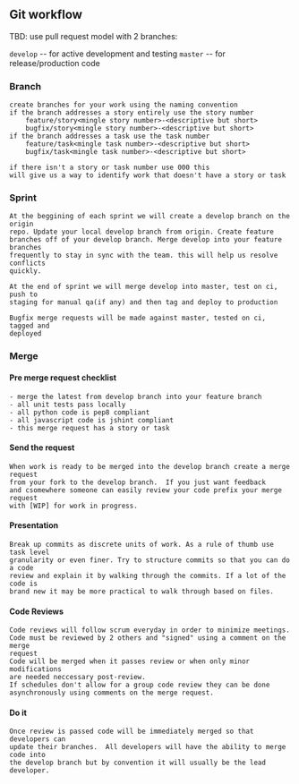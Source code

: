 ## Git workflow
TBD:  use pull request model with 2 branches:

`develop` -- for active development and testing
`master` -- for release/production code



###  Branch    

    create branches for your work using the naming convention
    if the branch addresses a story entirely use the story number
        feature/story<mingle story number>-<descriptive but short>
        bugfix/story<mingle story number>-<descriptive but short>
    if the branch addresses a task use the task number
        feature/task<mingle task number>-<descriptive but short>
        bugfix/task<mingle task number>-<descriptive but short>

    if there isn't a story or task number use 000 this
    will give us a way to identify work that doesn't have a story or task

### Sprint

    At the beggining of each sprint we will create a develop branch on the origin
    repo. Update your local develop branch from origin. Create feature
    branches off of your develop branch. Merge develop into your feature branches
    frequently to stay in sync with the team. this will help us resolve conflicts
    quickly.

    At the end of sprint we will merge develop into master, test on ci, push to
    staging for manual qa(if any) and then tag and deploy to production

    Bugfix merge requests will be made against master, tested on ci, tagged and
    deployed

### Merge
#### Pre merge request checklist
    - merge the latest from develop branch into your feature branch
    - all unit tests pass locally
    - all python code is pep8 compliant
    - all javascript code is jshint compliant
    - this merge request has a story or task

#### Send the request    

    When work is ready to be merged into the develop branch create a merge request
    from your fork to the develop branch.  If you just want feedback
    and csomewhere someone can easily review your code prefix your merge request
    with [WIP] for work in progress.

#### Presentation

    Break up commits as discrete units of work. As a rule of thumb use task level
    granularity or even finer. Try to structure commits so that you can do a code
    review and explain it by walking through the commits. If a lot of the code is
    brand new it may be more practical to walk through based on files.

#### Code Reviews
    Code reviews will follow scrum everyday in order to minimize meetings.
    Code must be reviewed by 2 others and "signed" using a comment on the merge
    request
    Code will be merged when it passes review or when only minor modifications
    are needed neccessary post-review.
    If schedules don't allow for a group code review they can be done
    asynchronously using comments on the merge request.

#### Do it
    Once review is passed code will be immediately merged so that developers can
    update their branches.  All developers will have the ability to merge code into
    the develop branch but by convention it will usually be the lead developer.
